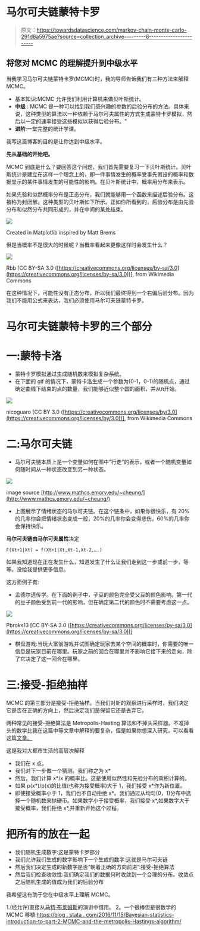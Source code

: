 # 马尔可夫链蒙特卡罗

> 原文：<https://towardsdatascience.com/markov-chain-monte-carlo-291d8a5975ae?source=collection_archive---------6----------------------->

## 将您对 MCMC 的理解提升到中级水平

当我学习马尔可夫链蒙特卡罗(MCMC)时，我的导师告诉我们有三种方法来解释 MCMC。

*   基本知识:MCMC 允许我们利用计算机来做贝叶斯统计。
*   **中级** : MCMC 是一种可以找到我们感兴趣的参数的后验分布的方法。具体来说，这种类型的算法以一种依赖于马尔可夫属性的方式生成蒙特卡罗模拟，然后以一定的速率接受这些模拟以获得后验分布。"
*   **进阶**:一堂完整的统计学课。

我写这篇博客的目的是让你达到中级水平。

**先从基础的开始吧。**

MCMC 到底是什么？要回答这个问题，我们首先需要复习一下贝叶斯统计。贝叶斯统计是建立在这样一个理念上的，即一件事情发生的概率受事先假设的概率和数据显示的某件事情发生的可能性的影响。在贝叶斯统计中，概率用分布来表示。

如果先验和似然概率分布是正态分布，我们就能够用一个函数来描述后验分布。这被称为封闭解。这种类型的贝叶斯如下所示。正如你所看到的，后验分布是由先验分布和似然分布共同形成的，并在中间的某处结束。

![](img/017d685b0afa55d776580b9f7cd29728.png)

Created in Matplotlib inspired by Matt Brems

但是当概率不是很大的时候呢？当概率看起来更像这样时会发生什么？

![](img/f9e8d98fab050837cebf7d54c2818b16.png)

Rbb [CC BY-SA 3.0 ([https://creativecommons.org/licenses/by-sa/3.0](https://creativecommons.org/licenses/by-sa/3.0))], from Wikimedia Commons

在这种情况下，可能性没有正态分布，所以我们最终得到一个右偏后验分布。因为我们不能用公式来表达，我们必须使用马尔可夫链蒙特卡罗。

# 马尔可夫链蒙特卡罗的三个部分

# **一:蒙特卡洛**

*   蒙特卡罗模拟通过生成随机数来模拟复杂系统。
*   在下面的 gif 的情况下，蒙特卡洛生成一个参数为(0-1，0-1)的随机点，通过确定曲线下结束的点的数量，我们能够近似整个圆的面积，并从π开始。

![](img/719e999ef391988055e33061b0647f58.png)

nicoguaro [CC BY 3.0 ([https://creativecommons.org/licenses/by/3.0](https://creativecommons.org/licenses/by/3.0))], from Wikimedia Commons

# **二:马尔可夫链**

*   马尔可夫链本质上是一个变量如何在图中“行走”的表示，或者一个随机变量如何随时间从一种状态改变到另一种状态。

![](img/45979b2b6faef99a6f4535186f65beea.png)

image source [http://www.mathcs.emory.edu/~cheung/](http://www.mathcs.emory.edu/~cheung/)

*   上图展示了情绪状态的马尔可夫链。在这个链条中，如果你很快乐，有 20%的几率你会把情绪状态变成一般，20%的几率你会变得悲伤，60%的几率你会保持快乐。

**马尔可夫链由马尔可夫属性**决定

```
F(Xt+1|Xt) = f(Xt+1|Xt,Xt-1,Xt-2,….)
```

如果我知道现在正在发生什么，知道发生了什么让我们走到这一步或前一步，等等。没给我提供更多信息。

这方面例子有:

*   孟德尔遗传学。在下面的例子中，子豆的颜色完全受父豆的颜色影响。第一代的豆子颜色受到前一代的影响，但在确定第二代的颜色时不需要考虑这一点。

![](img/addd8504aab87d992d130e2a21e83e7d.png)

Pbroks13 [CC BY-SA 3.0 ([https://creativecommons.org/licenses/by-sa/3.0](https://creativecommons.org/licenses/by-sa/3.0))]

*   棋盘游戏:当玩大富翁游戏并试图确定玩家去某个空间的概率时，你需要的唯一信息是玩家目前在哪里。玩家之前的回合在哪里并不影响它接下来的走向，除了它决定了这一回合在哪里。

# 三:接受-拒绝抽样

MCMC 的第三部分是接受-拒绝抽样。当我们对新的观察进行采样时，我们决定它是否在正确的方向上，然后决定我们是保留它还是丢弃它。

两种常见的接受-拒绝算法是 Metropolis-Hasting 算法和不掉头采样器。不准掉头的数学比我在这篇中等文章中解释的要复杂，但是如果你想深入研究，可以看看这篇[文章。](https://arxiv.org/abs/1111.4246)

这是我对大都市生活的高层次解释

*   我们在 x 点。
*   我们对下一步做一个猜测。我们称之为 x*
*   然后，我们计算 x*/x 的概率比。这是使用似然性和先验分布的乘积计算的。
*   如果 p(x*)/p(x)的比值(也称为接受概率)大于 1，我们接受 x*作为新位置。
*   即使接受概率小于 1，我们也不自动拒绝 x*。我们通过从均匀(0，1)分布中选择一个随机数来抛硬币。如果数字小于接受概率，我们接受 x*,如果数字大于接受概率，我们拒绝 x*,并重新开始这个过程。

# 把所有的放在一起

*   我们随机生成数字:这是蒙特卡罗部分
*   我们允许我们生成的数字影响下一个生成的数字:这就是马尔可夫链
*   然后我们决定生成的新数字是否“朝着正确的方向前进”:接受-拒绝算法
*   然后我们检查收敛性:我们确定我们的数据何时收敛到一个合理的分布。收敛点之后随机生成的值成为我们的后验分布

我希望这有助于您在中级水平上理解 MCMC。

1.(经允许)直接从[马特·布莱姆斯](https://medium.com/@matthew.w.brems)的演讲中借用。
2。一个很棒但是很数学的 MCMC 移植:[https://blog . stata . com/2016/11/15/Bayesian-statistics-introduction-to-part-2-MCMC-and-the-metropolis-Hastings-algorithm/](https://blog.stata.com/2016/11/15/introduction-to-bayesian-statistics-part-2-mcmc-and-the-metropolis-hastings-algorithm/)